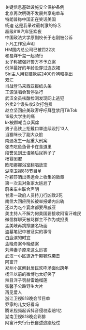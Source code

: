 关键信息基础设施安全保护条例  
北京再次明确不发展共享电单车  
特朗普称中国正在笑话美国  
杨迪 这是我录过最刺激的综艺  
超级818汽车狂欢夜  
中国政法大学原副校长于志刚被公诉  
卜凡工作室声明  
HM国内总公司已被罚22次  
和易烊千玺一起骑行  
女子称被强奸警方不予立案  
倪萍最好的年龄没穿过连衣裙  
Siri主人用获赔款买2400斤狗粮捐出  
双汇  
肖战登马来西亚报纸头条  
王源演唱会暂停举行  
武汉全员核酸检测发现网上逃犯  
外卖2个馒头收2次打包费  
赵立坚回应美政客呼吁拜登禁用TikTok  
19级大学生的痛  
kk被群嘲当众离席  
男子高铁上拒戴口罩连续殴打13人  
当猫咪长了副大众脸  
南通发生一起重大刑案  
张杰吃鱼鱼骨卡在食道里  
段誉见到王语嫣后尿裤子了  
杨幂闺蜜  
欧阳娜娜浴室翻唱放空  
湖南卫视818节目单  
孙颖莎晒出奥运会上收集的徽章  
第一次去对象家太尴尬了  
蔚来车主联合声明  
甘肃一政府人员持刀行凶致2死  
南信大回应院长被举报婚内出轨  
还以为吃个宴席都要吊威亚  
美主持人不解为何美国要接收阿富汗难民  
微信群聊天被骂群主不作为或担责  
孟美岐再跳撑腰名场面  
盗墓笔记中被证实的事情  
白鹿演的时宜  
孟晚舟案今晚结案  
刘烨妻子原来这么厉害  
武汉一小区遭近千颗钢珠袭击  
阿富汗  
郑州小区解封居民欢呼场面似跨年  
杨洋以前的微博也太好笑了  
辣目洋子罚赫雷跪榴莲  
张馨予公路野生大片  
再见爱人  
浙江卫视818晚会节目单  
乔家的儿女好看吗  
腾讯视频起诉抖音侵权索赔1亿  
湖南卫视818晚会彩排  
阿富汗央行行长自述逃跑经过  
